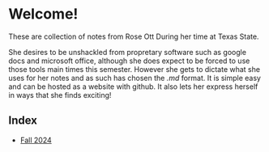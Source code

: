 # Welcome!
These are collection of notes from Rose Ott During her time at Texas State.

She desires to be unshackled from propretary software such as google docs and microsoft office, although she does expect to be forced to use those tools main times this semester. However she gets to dictate what she uses for her notes and as such has chosen the *.md* format. It is simple easy and can be hosted as a website with github. It also lets her express herself in ways that she finds exciting!  

## Index
* [Fall 2024](/./Fall%202024/Fall2024Home.md) 